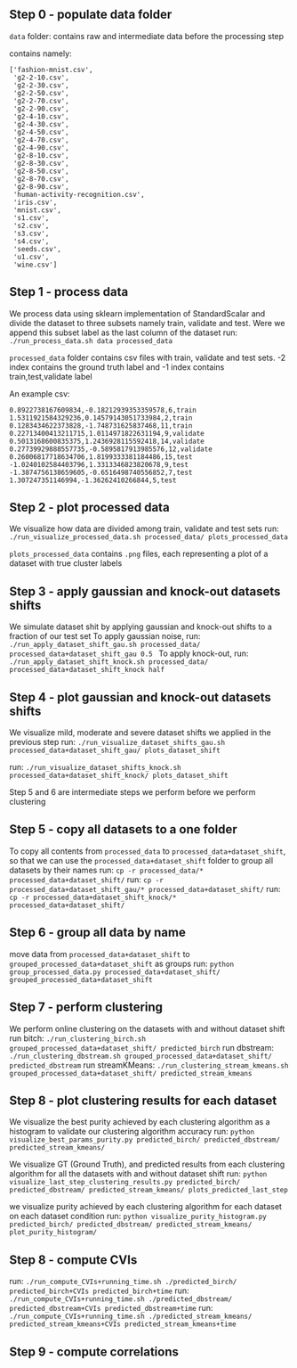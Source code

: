## Step 0 - populate data folder
`data` folder: contains raw and intermediate data before the processing step 

contains namely: 
```
['fashion-mnist.csv',
 'g2-2-10.csv',
 'g2-2-30.csv',
 'g2-2-50.csv',
 'g2-2-70.csv',
 'g2-2-90.csv',
 'g2-4-10.csv',
 'g2-4-30.csv',
 'g2-4-50.csv',
 'g2-4-70.csv',
 'g2-4-90.csv',
 'g2-8-10.csv',
 'g2-8-30.csv',
 'g2-8-50.csv',
 'g2-8-70.csv',
 'g2-8-90.csv',
 'human-activity-recognition.csv',
 'iris.csv',
 'mnist.csv',
 's1.csv',
 's2.csv',
 's3.csv',
 's4.csv',
 'seeds.csv',
 'u1.csv',
 'wine.csv']
```

## Step 1 - process data
We process data using sklearn implementation of StandardScalar and divide the dataset to three subsets namely train, validate and test. Were we append this subset label as the last column of the dataset
run: `./run_process_data.sh data processed_data`

`processed_data` folder contains csv files with train, validate and test sets. -2 index contains the ground truth label and -1 index contains train,test,validate label

An example csv:
```csv
0.8922738167609834,-0.18212939353359578,6,train
1.5311921584329236,0.14579143051733984,2,train
0.1283434622373828,-1.748731625837468,11,train
0.22713400413211715,1.0114971822631194,9,validate
0.5013168600835375,1.2436928115592418,14,validate
0.27739929888557735,-0.5895817913985576,12,validate
0.26006817718634706,1.8199333381184486,15,test
-1.0240102584403796,1.3313346823820678,9,test
-1.3874756138659605,-0.6516498740556852,7,test
1.307247351146994,-1.36262410266844,5,test
```


## Step 2 - plot processed data
We visualize how data are divided among train, validate and test sets
run: `./run_visualize_processed_data.sh processed_data/ plots_processed_data`

`plots_processed_data` contains `.png` files, each representing a plot of a dataset with true cluster labels

## Step 3 - apply gaussian and knock-out datasets shifts
We simulate dataset shit by applying gaussian and knock-out shifts to a fraction of our test set
To apply gaussian noise,
run: `./run_apply_dataset_shift_gau.sh processed_data/ processed_data+dataset_shift_gau 0.5
`
To apply knock-out,
run: `./run_apply_dataset_shift_knock.sh processed_data/ processed_data+dataset_shift_knock half`

## Step 4 - plot gaussian and knock-out datasets shifts
We visualize mild, moderate and severe dataset shifts we applied in the previous step
run: `./run_visualize_dataset_shifts_gau.sh processed_data+dataset_shift_gau/ plots_dataset_shift`

run: `./run_visualize_dataset_shifts_knock.sh processed_data+dataset_shift_knock/ plots_dataset_shift`


Step 5 and 6 are intermediate steps we perform before we perform clustering
## Step 5 - copy all datasets to a one folder
To copy all contents from `processed_data` to `processed_data+dataset_shift`, so that we can use the `processed_data+dataset_shift` folder to group all datasets by their names
run: `cp -r processed_data/* processed_data+dataset_shift/` run: `cp -r processed_data+dataset_shift_gau/* processed_data+dataset_shift/` run: `cp -r processed_data+dataset_shift_knock/* processed_data+dataset_shift/` 


## Step 6 - group all data by name
move data from `processed_data+dataset_shift` to `grouped_processed_data+dataset_shift` as groups
run: `python group_processed_data.py processed_data+dataset_shift/ grouped_processed_data+dataset_shift`


## Step 7 - perform clustering
We perform online clustering on the datasets with and without dataset shift
run bitch:  `./run_clustering_birch.sh grouped_processed_data+dataset_shift/ predicted_birch`
run dbstream:  `./run_clustering_dbstream.sh grouped_processed_data+dataset_shift/ predicted_dbstream`
run streamKMeans:  `./run_clustering_stream_kmeans.sh grouped_processed_data+dataset_shift/ predicted_stream_kmeans`

## Step 8 - plot clustering results for each dataset
We visualize the best purity achieved by each clustering algorithm as a histogram to validate our clustering algorithm accuracy
run: `python visualize_best_params_purity.py predicted_birch/ predicted_dbstream/ predicted_stream_kmeans/`

We visualize GT (Ground Truth), and predicted results from each clustering algorithm for all the datasets with and without dataset shift
run: `python visualize_last_step_clustering_results.py predicted_birch/ predicted_dbstream/ predicted_stream_kmeans/ plots_predicted_last_step`

we visualize purity achieved by each clustering algorithm for each dataset on each dataset condition
run: `python visualize_purity_histogram.py predicted_birch/ predicted_dbstream/ predicted_stream_kmeans/ plot_purity_histogram/`

## Step 8 - compute CVIs
run: `./run_compute_CVIs+running_time.sh ./predicted_birch/ predicted_birch+CVIs predicted_birch+time`
run: `./run_compute_CVIs+running_time.sh ./predicted_dbstream/ predicted_dbstream+CVIs predicted_dbstream+time`
run: `./run_compute_CVIs+running_time.sh ./predicted_stream_kmeans/ predicted_stream_kmeans+CVIs predicted_stream_kmeans+time`

## Step 9 - compute correlations
